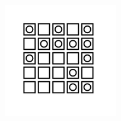 <!-- ![](assets/2022.07.21-19.22.06.png) -->

<img src="assets/2022.07.21-19.22.06.png" width="300">
